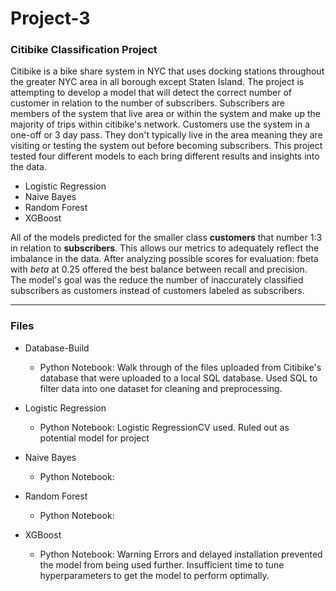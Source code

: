 # Project-3

### Citibike Classification Project

Citibike is a bike share system in NYC that uses docking stations throughout the greater NYC area in all borough except Staten Island. The project is attempting to develop a model that will detect the correct number of customer in relation to the number of subscribers. Subscribers are members of the system that live area or within the system and make up the majority of trips within citibike's network. Customers use the system in a one-off or 3 day pass. They don't typically live in the area meaning they are visiting or testing the system out before becoming subscribers. This project tested four different models to each bring different results and insights into the data. 

- Logistic Regression
- Naive Bayes
- Random Forest
- XGBoost

All of the models predicted for the smaller class **customers** that number 1:3 in relation to **subscribers**. This allows our metrics to adequately reflect the imbalance in the data. After analyzing possible scores for evaluation: fbeta with _beta_ at 0.25 offered the best balance between recall and precision. The model's goal was the reduce the number of inaccurately classified subscribers as customers instead of customers labeled as subscribers. 

---

### Files

- Database-Build
    - Python Notebook: Walk through of the files uploaded from Citibike's database that were uploaded to a local SQL database. Used SQL to filter data into one dataset for cleaning and preprocessing. 
    
- Logistic Regression
    - Python Notebook: Logistic RegressionCV used. Ruled out as potential model for project
    
- Naive Bayes
    - Python Notebook: 
    
- Random Forest
    - Python Notebook:
    
- XGBoost
    - Python Notebook: Warning Errors and delayed installation prevented the model from being used further. Insufficient time to tune hyperparameters to get the model to perform optimally. 